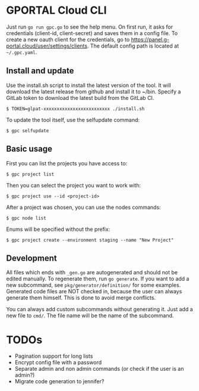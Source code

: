 # GPORTAL Cloud CLI

Just run `go run gpc.go` to see the help menu.
On first run, it asks for credentials (client-id, client-secret) and saves them
in a config file. To create a new oauth client for the credentials, go to
https://panel.g-portal.cloud/user/settings/clients. The default config path is
located at `~/.gpc.yaml`.

## Install and update

Use the install.sh script to install the latest version of the tool. It will
download the latest release from github and install it to ~/bin. Specify a
GitLab token to download the latest build from the GitLab CI.

```
$ TOKEN=glpat-xxxxxxxxxxxxxxxxxxxxxxxxx ./install.sh
```

To update the tool itself, use the selfupdate command:

```
$ gpc selfupdate
```

## Basic usage
First you can list the projects you have access to:
```
$ gpc project list
```

Then you can select the project you want to work with:
```
$ gpc project use --id <project-id>
```

After a project was chosen, you can use the nodes commands:
```
$ gpc node list
```

Enums will be specified without the prefix:
```
$ gpc project create --environment staging --name "New Project"
```

## Development

All files which ends with ```_gen.go``` are autogenerated and should not be
edited manually. To regenerate them, run ```go generate```. If you want to
add a new subcommand, see ```pkg/generator/definition/``` for some examples.
Generated code files are NOT checked in, because the user can always generate
them himself. This is done to avoid merge conflicts.

You can always add custom subcommands without generating it. Just add a new
file to ```cmd/```. The file name will be the name of the subcommand.


# TODOs

* Pagination support for long lists
* Encrypt config file with a password
* Separate admin and non admin commands (or check if the user is an admin?)
* Migrate code generation to jennifer?